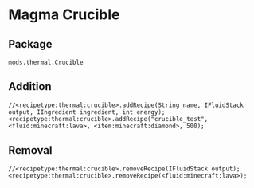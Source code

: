 # Magma Crucible

## Package

`mods.thermal.Crucible`

## Addition

```zenscript
//<recipetype:thermal:crucible>.addRecipe(String name, IFluidStack output, IIngredient ingredient, int energy);
<recipetype:thermal:crucible>.addRecipe("crucible_test", <fluid:minecraft:lava>, <item:minecraft:diamond>, 500);
```

## Removal

```zenscript
//<recipetype:thermal:crucible>.removeRecipe(IFluidStack output);
<recipetype:thermal:crucible>.removeRecipe(<fluid:minecraft:lava>);
```
